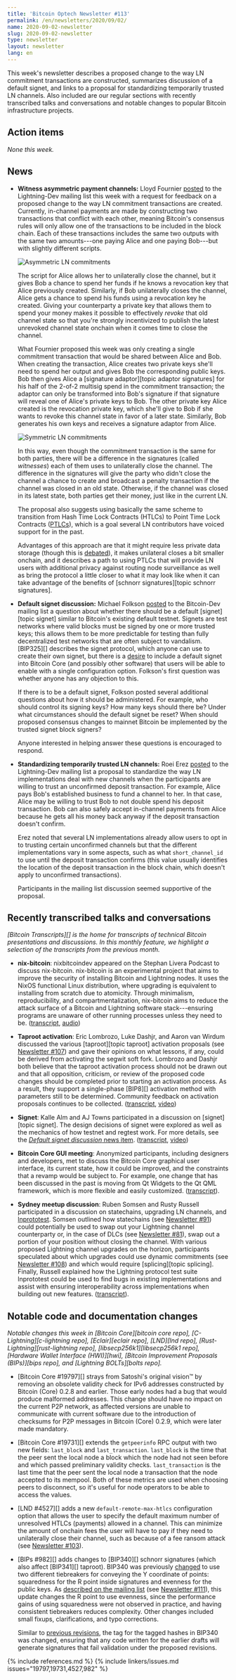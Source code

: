 ```yaml
---
title: 'Bitcoin Optech Newsletter #113'
permalink: /en/newsletters/2020/09/02/
name: 2020-09-02-newsletter
slug: 2020-09-02-newsletter
type: newsletter
layout: newsletter
lang: en
---
```

This week's newsletter describes a proposed change to the way LN commitment
transactions are constructed, summarizes discussion of a default signet, and
links to a proposal for standardizing temporarily trusted LN channels. Also
included are our regular sections with recently transcribed talks and
conversations and notable changes to popular Bitcoin infrastructure projects.

## Action items

*None this week.*

## News

- **Witness asymmetric payment channels:** Lloyd Fournier [posted][witness asymmetric payment channels] to
  the Lightning-Dev mailing list this week with a request for feedback
  on a proposed change to the way LN commitment transactions are
  created.  Currently, in-channel payments are made by constructing two
  transactions that conflict with each other, meaning Bitcoin's
  consensus rules will only allow one of the transactions to be included
  in the block chain.  Each of these transactions includes the same two
  outputs with the same two amounts---one paying Alice and one paying
  Bob---but with slightly different scripts.

  ![Asymmetric LN commitments](/img/posts/2020-09-ln-commitment-asymmetric.dot.png)

  The script for Alice allows her to unilaterally close the channel, but
  it gives Bob a chance to spend her funds if he knows a revocation key that
  Alice previously created.  Similarly, if Bob unilaterally closes the
  channel, Alice gets a chance to spend his funds using a revocation key he
  created.  Giving your counterparty a private key that allows them to spend
  your money makes it possible to effectively *revoke* that old channel
  state so that you're strongly incentivized to publish the latest
  unrevoked channel state onchain when it comes time to close the
  channel.

  What Fournier proposed this week was only creating a single commitment
  transaction that would be shared between
  Alice and Bob.  When creating the transaction, Alice creates two
  private keys she'll need to spend her output and gives Bob the
  corresponding public keys.  Bob then gives Alice a [signature
  adaptor][topic adaptor signatures] for his half of the 2-of-2 multisig spend in the commitment
  transaction; the adaptor can only be transformed into Bob's signature
  if that signature will reveal one of Alice's private keys to Bob.  The
  other private key Alice created is the revocation private key, which
  she'll give to Bob if she wants to revoke this channel state in favor
  of a later state.  Similarly, Bob generates his own keys and receives
  a signature adaptor from Alice.

  ![Symmetric LN commitments](/img/posts/2020-09-ln-commitment-symmetric.dot.png)

  In this way, even though the commitment transaction is the same for
  both parties, there will be a difference in the signatures (called
  *witnesses*) each of them uses to unilaterally close the channel.
  The difference in the signatures will give the party who didn't close
  the channel a chance to create and broadcast a penalty transaction if
  the channel was closed in an old state.  Otherwise, if the channel was
  closed in its latest state, both parties get their money, just like in
  the current LN.

  The proposal also suggests using basically the same scheme to
  transition from Hash Time Lock Contracts (HTLCs) to Point Time Lock
  Contracts ([PTLCs][news92 ptlcs]), which is a goal several LN contributors
  have voiced support for in the past.

  Advantages of this approach are that it might require less private
  data storage (though this is [debated][zmn reply]), it makes unilateral closes
  a bit smaller onchain, and it describes a path to using PTLCs that
  will provide LN users with additional privacy against routing
  node surveillance as well as bring the protocol a little closer to what it may
  look like when it can take advantage of the benefits of [schnorr
  signatures][topic schnorr signatures].

- **Default signet discussion:** Michael Folkson [posted][default signet post] to the
  Bitcoin-Dev mailing list a question about whether there should be a
  default [signet][topic signet] similar to Bitcoin's existing default testnet.
  Signets are test networks where valid blocks must be
  signed by one or more trusted keys; this allows them to be more
  predictable for testing than fully decentralized test networks that
  are often subject to vandalism.  [BIP325][] describes the signet
  protocol, which anyone can use to create their own signet, but there
  is a [desire][bitcoin core default signet] to include a default signet into
  Bitcoin Core (and possibly other software) that
  users will be able to enable with a single configuration option.
  Folkson's first question was whether anyone has any objection to this.

    If there is to be a default signet, Folkson posted several
    additional questions about how it should be administered.  For
    example, who should control its signing keys?  How many keys should
    there be?  Under what circumstances should the default signet be
    reset?  When should proposed consensus changes to mainnet Bitcoin be
    implemented by the trusted signet block signers?

    Anyone interested in helping answer these questions is encouraged to
    respond.

- **Standardizing temporarily trusted LN channels:** Roei Erez
  [posted][temporarily trusted channels] to the Lightning-Dev mailing list a proposal to standardize
  the way LN implementations deal with new channels when the
  participants are willing to trust an unconfirmed deposit transaction.
  For example, Alice pays Bob's established business to fund a
  channel to her.  In that case, Alice may be willing to trust Bob to not
  double spend his deposit transaction.  Bob can also safely accept
  in-channel payments from Alice because he gets all his money back
  anyway if the deposit transaction doesn't confirm.

    Erez noted that several LN implementations already allow users to
    opt in to trusting certain unconfirmed channels but that the
    different implementations vary in some aspects, such as what
    `short_channel_id` to use until the deposit transaction confirms
    (this value usually identifies the location of the deposit
    transaction in the block chain, which doesn't apply to unconfirmed
    transactions).

    Participants in the mailing list discussion seemed supportive of the
    proposal.

## Recently transcribed talks and conversations

*[Bitcoin Transcripts][] is the home for transcripts of technical
Bitcoin presentations and discussions. In this monthly feature, we
highlight a selection of the transcripts from the previous month.*

- **nix-bitcoin**: nixbitcoindev appeared on the Stephan Livera Podcast to
  discuss nix-bitcoin.  nix-bitcoin is an experimental project
  that aims to improve the security of installing Bitcoin and Lightning nodes. It
  uses the NixOS functional Linux distribution, where upgrading is equivalent to
  installing from scratch due to atomicity. Through minimalism, reproducibility,
  and compartmentalization, nix-bitcoin aims to reduce the attack
  surface of a Bitcoin and Lightning software stack---ensuring programs are unaware of
  other running processes unless they need to be. ([transcript][nixbitcoin
  transcript], [audio][nixbitcoin audio])

- **Taproot activation**: Eric Lombrozo, Luke Dashjr, and Aaron van Wirdum
  discussed the various [taproot][topic taproot] activation proposals (see
  [Newsletter #107][news107 taproot activation]) and gave their opinions
  on what lessons, if any, could be derived from activating the
  segwit soft fork.  Lombrozo and Dashjr both believe that the taproot activation
  process should not be drawn out and that all opposition, criticism, or review of
  the proposed code changes should be completed prior to starting an
  activation process. As a result, they support a single-phase [BIP8][] activation
  method with parameters still to be determined. Community feedback on activation
  proposals continues to be collected. ([transcript][activation transcript],
  [video][activation video])

- **Signet**: Kalle Alm and AJ Towns participated in a discussion on
  [signet][topic signet].  The design decisions of signet were explored as well
  as the mechanics of how testnet and regtest work. For more details, see the
  [_Default signet discussion_ news item](#default-signet-discussion).
  ([transcript][signet transcript], [video][signet video])

- **Bitcoin Core GUI meeting**: Anonymized participants, including designers and
  developers, met to discuss the Bitcoin Core graphical user interface, its
  current state, how it could be improved, and the constraints that
  a revamp would be subject to. For example, one change that has been
  discussed in the past is moving from Qt Widgets to the Qt QML framework, which
  is more flexible and easily customized. ([transcript][bitcoin core gui
  transcript]).

- **Sydney meetup discussion**: Ruben Somsen and Rusty Russell participated in a
  discussion on statechains, upgrading LN channels, and [lnprototest][]. Somsen
  outlined how statechains (see [Newsletter #91][news91 statechains]) could
  potentially be used to swap out your Lightning channel counterparty or, in the
  case of DLCs (see [Newsletter #81][news81 dlc]), swap out a portion of your
  position without closing the channel. With various proposed Lightning channel
  upgrades on the horizon, participants speculated about which upgrades could use dynamic commitments
  (see [Newsletter #108][news108 dynamic commitments]) and which would require
  [splicing][topic splicing]. Finally, Russell explained how the Lightning
  protocol test suite lnprototest could be used to find bugs in existing
  implementations and assist with ensuring interoperability across
  implementations when building out new features.  ([transcript][sydney
  transcript]).

## Notable code and documentation changes

*Notable changes this week in [Bitcoin Core][bitcoin core repo],
[C-Lightning][c-lightning repo], [Eclair][eclair repo], [LND][lnd repo],
[Rust-Lightning][rust-lightning repo], [libsecp256k1][libsecp256k1 repo],
[Hardware Wallet Interface (HWI)][hwi], [Bitcoin Improvement Proposals
(BIPs)][bips repo], and [Lightning BOLTs][bolts repo].*

- [Bitcoin Core #19797][] strays from Satoshi's original vision™ by
  removing an obsolete validity check for IPv6 addresses constructed by
  Bitcoin (Core) 0.2.8 and earlier.  Those early nodes had a bug that
  would produce malformed addresses.
  This change should have no impact on the current P2P network, as
  affected versions are unable to communicate with current software due
  to the introduction of checksums for P2P messages in Bitcoin
  (Core) 0.2.9, which were later made mandatory.

- [Bitcoin Core #19731][] extends the `getpeerinfo` RPC output with two new
  fields: `last_block` and `last_transaction`. `last_block` is the time that
  the peer sent the local node a block which the node had not seen
  before and which passed preliminary validity checks. `last_transaction` is the
  last time that the peer sent the local node a transaction that the node
  accepted to its mempool. Both of these metrics are used when choosing peers
  to disconnect, so it's useful for node operators to be able to access
  the values.

- [LND #4527][] adds a new `default-remote-max-htlcs` configuration
  option that allows the user to specify the default maximum number of
  unresolved HTLCs (payments) allowed in a channel.  This can minimize
  the amount of onchain fees the user will have to pay if they need to
  unilaterally close their channel, such as because of a fee ransom attack
  (see [Newsletter #103][news103 fee ransom]).

- [BIPs #982][] adds changes to [BIP340][] schnorr signatures (which
  also affect [BIP341][] taproot).  BIP340 was previously
  [changed][pk evenness update] to use two different tiebreakers for
  conveying the Y coordinate of points: squaredness for the R point
  inside signatures and evenness for the public keys.  As [described on
  the mailing list][r point evenness update] (see [Newsletter
  #111][news111 proposed tiebreaker]), this update
  changes the R point to use evenness, since the performance gains of using
  squaredness were not observed in practice, and having consistent
  tiebreakers reduces complexity.  Other changes included small fixups,
  clarifications, and typo corrections.

  Similar to [previous revisions][news87 bip 340 updates], the tag for the
  tagged hashes in BIP340 was changed, ensuring that any code written for
  the earlier drafts will generate signatures that fail validation under
  the proposed revisions.

{% include references.md %}
{% include linkers/issues.md issues="19797,19731,4527,982" %}

[witness asymmetric payment channels]: https://lists.linuxfoundation.org/pipermail/lightning-dev/2020-August/002785.html
[zmn reply]: https://lists.linuxfoundation.org/pipermail/lightning-dev/2020-August/002786.html
[default signet post]: https://lists.linuxfoundation.org/pipermail/bitcoin-dev/2020-August/018145.html
[temporarily trusted channels]: https://lists.linuxfoundation.org/pipermail/lightning-dev/2020-August/002780.html
[bitcoin core default signet]: https://github.com/bitcoin/bitcoin/issues/19787#issuecomment-679836225
[news103 fee ransom]: /en/newsletters/2020/06/24/#ln-fee-ransom-attack
[news92 ptlcs]: /en/newsletters/2020/04/08/#work-on-ptlcs-for-ln-using-simplified-ecdsa-adaptor-signatures
[nixbitcoin transcript]: https://diyhpl.us/wiki/transcripts/stephan-livera-podcast/2020-07-26-nix-bitcoin/
[nixbitcoin audio]: https://stephanlivera.com/episode/195/
[news107 taproot activation]: /en/newsletters/2020/07/22/#taproot-activation-discussions
[activation transcript]: https://diyhpl.us/wiki/transcripts/bitcoin-magazine/2020-08-03-eric-lombrozo-luke-dashjr-taproot-activation/
[activation video]: https://www.youtube.com/watch?v=yQZb0RDyFCQ
[signet transcript]: https://diyhpl.us/wiki/transcripts/london-bitcoin-devs/2020-08-19-socratic-seminar-signet/
[signet video]: https://www.youtube.com/watch?v=b0AiucAuX3E
[bitcoin core gui transcript]: https://diyhpl.us/wiki/transcripts/bitcoin-design/2020-08-20-bitcoin-core-gui/
[news91 statechains]: /en/newsletters/2020/04/01/#implementing-statechains-without-schnorr-or-eltoo
[news81 dlc]: /en/newsletters/2020/01/22/#protocol-specification-for-discreet-log-contracts-dlcs
[news108 dynamic commitments]: /en/newsletters/2020/07/29/#upgrading-channel-commitment-formats
[news87 bip 340 updates]: /en/newsletters/2020/03/04/#updates-to-bip340-schnorr-keys-and-signatures
[sydney transcript]: https://diyhpl.us/wiki/transcripts/sydney-bitcoin-meetup/2020-08-25-socratic-seminar/
[lnprototest]: https://github.com/rustyrussell/lnprototest
[pk evenness update]: https://lists.linuxfoundation.org/pipermail/bitcoin-dev/2020-February/017639.html
[r point evenness update]: https://lists.linuxfoundation.org/pipermail/bitcoin-dev/2020-August/018081.html
[news111 proposed tiebreaker]: /en/newsletters/2020/08/19/#proposed-uniform-tiebreaker-in-schnorr-signatures
